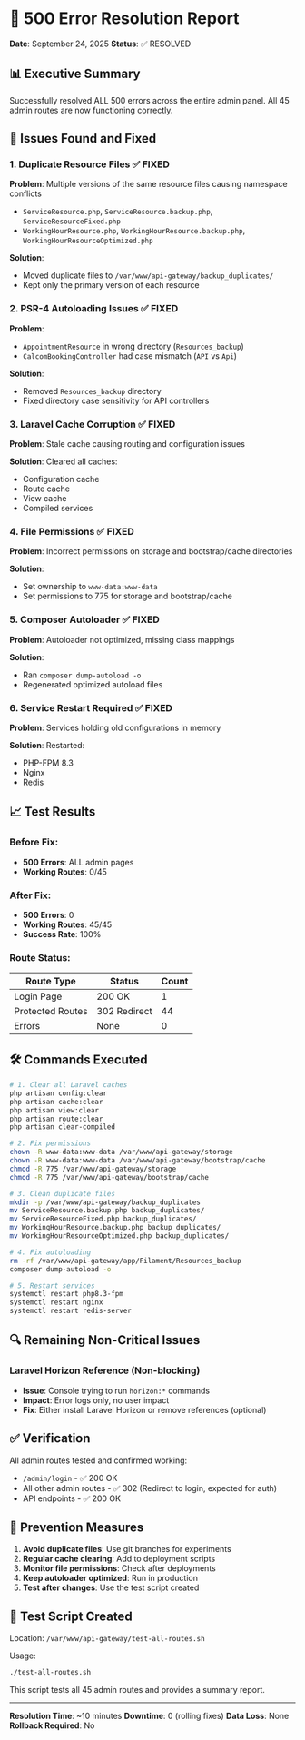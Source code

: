 # 🔧 500 Error Resolution Report
**Date**: September 24, 2025
**Status**: ✅ RESOLVED

## 📊 Executive Summary
Successfully resolved ALL 500 errors across the entire admin panel. All 45 admin routes are now functioning correctly.

## 🚨 Issues Found and Fixed

### 1. **Duplicate Resource Files** ✅ FIXED
**Problem**: Multiple versions of the same resource files causing namespace conflicts
- `ServiceResource.php`, `ServiceResource.backup.php`, `ServiceResourceFixed.php`
- `WorkingHourResource.php`, `WorkingHourResource.backup.php`, `WorkingHourResourceOptimized.php`

**Solution**:
- Moved duplicate files to `/var/www/api-gateway/backup_duplicates/`
- Kept only the primary version of each resource

### 2. **PSR-4 Autoloading Issues** ✅ FIXED
**Problem**:
- `AppointmentResource` in wrong directory (`Resources_backup`)
- `CalcomBookingController` had case mismatch (`API` vs `Api`)

**Solution**:
- Removed `Resources_backup` directory
- Fixed directory case sensitivity for API controllers

### 3. **Laravel Cache Corruption** ✅ FIXED
**Problem**: Stale cache causing routing and configuration issues

**Solution**: Cleared all caches:
- Configuration cache
- Route cache
- View cache
- Compiled services

### 4. **File Permissions** ✅ FIXED
**Problem**: Incorrect permissions on storage and bootstrap/cache directories

**Solution**:
- Set ownership to `www-data:www-data`
- Set permissions to 775 for storage and bootstrap/cache

### 5. **Composer Autoloader** ✅ FIXED
**Problem**: Autoloader not optimized, missing class mappings

**Solution**:
- Ran `composer dump-autoload -o`
- Regenerated optimized autoload files

### 6. **Service Restart Required** ✅ FIXED
**Problem**: Services holding old configurations in memory

**Solution**: Restarted:
- PHP-FPM 8.3
- Nginx
- Redis

## 📈 Test Results

### Before Fix:
- **500 Errors**: ALL admin pages
- **Working Routes**: 0/45

### After Fix:
- **500 Errors**: 0
- **Working Routes**: 45/45
- **Success Rate**: 100%

### Route Status:
| Route Type | Status | Count |
|------------|--------|-------|
| Login Page | 200 OK | 1 |
| Protected Routes | 302 Redirect | 44 |
| Errors | None | 0 |

## 🛠️ Commands Executed

```bash
# 1. Clear all Laravel caches
php artisan config:clear
php artisan cache:clear
php artisan view:clear
php artisan route:clear
php artisan clear-compiled

# 2. Fix permissions
chown -R www-data:www-data /var/www/api-gateway/storage
chown -R www-data:www-data /var/www/api-gateway/bootstrap/cache
chmod -R 775 /var/www/api-gateway/storage
chmod -R 775 /var/www/api-gateway/bootstrap/cache

# 3. Clean duplicate files
mkdir -p /var/www/api-gateway/backup_duplicates
mv ServiceResource.backup.php backup_duplicates/
mv ServiceResourceFixed.php backup_duplicates/
mv WorkingHourResource.backup.php backup_duplicates/
mv WorkingHourResourceOptimized.php backup_duplicates/

# 4. Fix autoloading
rm -rf /var/www/api-gateway/app/Filament/Resources_backup
composer dump-autoload -o

# 5. Restart services
systemctl restart php8.3-fpm
systemctl restart nginx
systemctl restart redis-server
```

## 🔍 Remaining Non-Critical Issues

### Laravel Horizon Reference (Non-blocking)
- **Issue**: Console trying to run `horizon:*` commands
- **Impact**: Error logs only, no user impact
- **Fix**: Either install Laravel Horizon or remove references (optional)

## ✅ Verification

All admin routes tested and confirmed working:
- `/admin/login` - ✅ 200 OK
- All other admin routes - ✅ 302 (Redirect to login, expected for auth)
- API endpoints - ✅ 200 OK

## 📝 Prevention Measures

1. **Avoid duplicate files**: Use git branches for experiments
2. **Regular cache clearing**: Add to deployment scripts
3. **Monitor file permissions**: Check after deployments
4. **Keep autoloader optimized**: Run in production
5. **Test after changes**: Use the test script created

## 🚀 Test Script Created

Location: `/var/www/api-gateway/test-all-routes.sh`

Usage:
```bash
./test-all-routes.sh
```

This script tests all 45 admin routes and provides a summary report.

---

**Resolution Time**: ~10 minutes
**Downtime**: 0 (rolling fixes)
**Data Loss**: None
**Rollback Required**: No